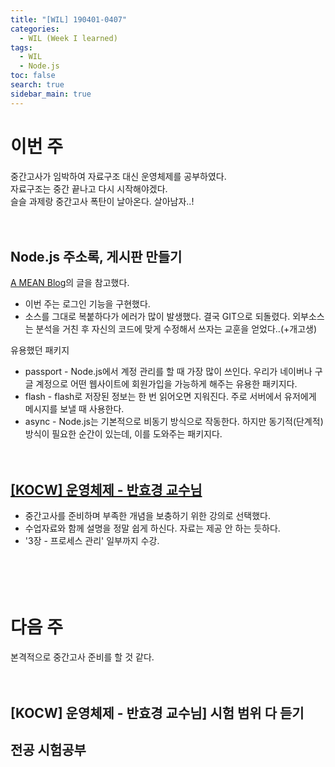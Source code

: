 ```yaml
---
title: "[WIL] 190401-0407"
categories: 
  - WIL (Week I learned)
tags: 
  - WIL
  - Node.js
toc: false
search: true
sidebar_main: true
---
```


# 이번 주
중간고사가 임박하여 자료구조 대신 운영체제를 공부하였다.  
자료구조는 중간 끝나고 다시 시작해야겠다.  
슬슬 과제랑 중간고사 폭탄이 날아온다. 살아남자..!
<br><br><br>


## Node.js 주소록, 게시판 만들기
[A MEAN Blog](https://www.a-mean-blog.com/ko)의 글을 참고했다.  

* 이번 주는 로그인 기능을 구현했다. 
* 소스를 그대로 복붙하다가 에러가 많이 발생했다. 결국 GIT으로 되돌렸다.
  외부소스는 분석을 거친 후 자신의 코드에 맞게 수정해서 쓰자는 교훈을 얻었다..(+개고생)

유용했던 패키지
* passport - Node.js에서 계정 관리를 할 때 가장 많이 쓰인다. 우리가 네이버나 구글 계정으로 어떤 웹사이트에 회원가입을 가능하게 해주는 유용한 패키지다.
* flash - flash로 저장된 정보는 한 번 읽어오면 지워진다. 주로 서버에서 유저에게 메시지를 보낼 때 사용한다.
* async - Node.js는 기본적으로 비동기 방식으로 작동한다. 하지만 동기적(단계적) 방식이 필요한 순간이 있는데, 이를 도와주는 패키지다.
<br><br><br>


## [[KOCW] 운영체제 - 반효경 교수님](http://www.kocw.net/home/search/kemView.do?kemId=1226304)

* 중간고사를 준비하며 부족한 개념을 보충하기 위한 강의로 선택했다.
* 수업자료와 함께 설명을 정말 쉽게 하신다. 자료는 제공 안 하는 듯하다. 
* '3장 - 프로세스 관리' 일부까지 수강.
<br><br><br><br><br>


# 다음 주
본격적으로 중간고사 준비를 할 것 같다.
<br><br><br>


## [KOCW] 운영체제 - 반효경 교수님] 시험 범위 다 듣기

## 전공 시험공부
